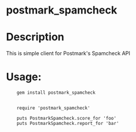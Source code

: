 postmark_spamcheck
===============

Description
=====================================

This is simple client for Postmark's Spamcheck API

Usage:
=====================================

        gem install postmark_spamcheck


        require 'postmark_spamcheck'

        puts PostmarkSpamcheck.score_for 'foo'
        puts PostmarkSpamcheck.report_for 'bar'
